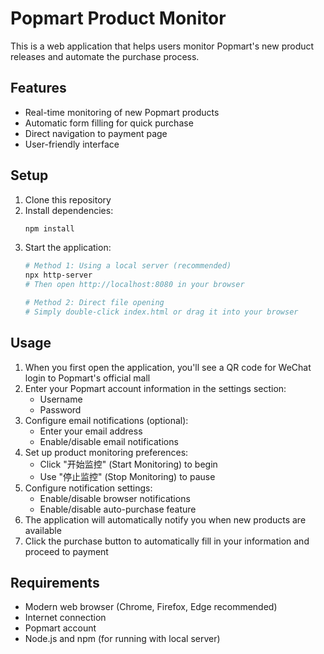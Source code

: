 # Popmart Product Monitor

This is a web application that helps users monitor Popmart's new product releases and automate the purchase process.

## Features
- Real-time monitoring of new Popmart products
- Automatic form filling for quick purchase
- Direct navigation to payment page
- User-friendly interface

## Setup
1. Clone this repository
2. Install dependencies:
   ```bash
   npm install
   ```
3. Start the application:
   ```bash
   # Method 1: Using a local server (recommended)
   npx http-server
   # Then open http://localhost:8080 in your browser

   # Method 2: Direct file opening
   # Simply double-click index.html or drag it into your browser
   ```

## Usage
1. When you first open the application, you'll see a QR code for WeChat login to Popmart's official mall
2. Enter your Popmart account information in the settings section:
   - Username
   - Password
3. Configure email notifications (optional):
   - Enter your email address
   - Enable/disable email notifications
4. Set up product monitoring preferences:
   - Click "开始监控" (Start Monitoring) to begin
   - Use "停止监控" (Stop Monitoring) to pause
5. Configure notification settings:
   - Enable/disable browser notifications
   - Enable/disable auto-purchase feature
6. The application will automatically notify you when new products are available
7. Click the purchase button to automatically fill in your information and proceed to payment

## Requirements
- Modern web browser (Chrome, Firefox, Edge recommended)
- Internet connection
- Popmart account
- Node.js and npm (for running with local server) 
